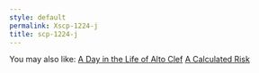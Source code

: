 ```yaml
---
style: default
permalink: Xscp-1224-j
title: scp-1224-j
---
```

You may also like:
[A Day in the Life of Alto Clef](http://scp-wiki.net/a-day-in-the-life-of-alto-clef)
[A Calculated Risk](http://scp-wiki.net/a-calculated-risk)